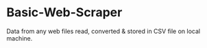 # Basic-Web-Scraper
Data from any web files read, converted &amp; stored in CSV file on local machine.
